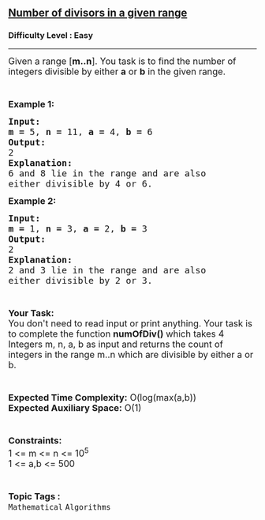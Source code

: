 <h2><a href="https://practice.geeksforgeeks.org/problems/number-of-divisors-in-a-given-range3738/1">Number of divisors in a given range</a></h2><h3>Difficulty Level : Easy</h3><hr><div class="problems_problem_content__Xm_eO"><p><span style="font-size:18px">Given a range [<strong>m..n</strong>]. You task is to find the number of integers divisible by either <strong>a</strong> or <strong>b</strong> in the given range. </span></p>

<p>&nbsp;</p>

<p><span style="font-size:18px"><strong>Example 1:</strong></span></p>

<pre><span style="font-size:18px"><strong>Input:</strong></span>
<span style="font-size:18px"><strong>m = </strong>5, <strong>n = </strong>11, <strong>a = </strong>4, <strong>b = </strong>6</span>
<span style="font-size:18px"><strong>Output:</strong></span>
<span style="font-size:18px">2</span>
<span style="font-size:18px"><strong>Explanation:</strong></span>
<span style="font-size:18px">6 and 8 lie in the range and are also
either divisible by 4 or 6.</span></pre>

<p><span style="font-size:18px"><strong>Example 2:</strong></span></p>

<pre><span style="font-size:18px"><strong>Input:</strong></span>
<span style="font-size:18px"><strong>m = </strong>1, <strong>n = </strong>3, <strong>a = </strong>2, <strong>b = </strong>3</span>
<span style="font-size:18px"><strong>Output:</strong></span>
<span style="font-size:18px">2</span>
<span style="font-size:18px"><strong>Explanation:</strong></span>
<span style="font-size:18px">2 and 3 lie in the range and are also
either divisible by 2 or 3.</span></pre>

<p>&nbsp;</p>

<p><span style="font-size:18px"><strong>Your Task:</strong><br>
You don't need to read input or print anything. Your task is to complete the function <strong>numOfDiv()</strong> which takes 4 Integers m, n, a, b as input and returns the count of integers in the range m..n which are divisible by either a or b.</span></p>

<p>&nbsp;</p>

<p><span style="font-size:18px"><strong>Expected Time Complexity:</strong> O(log(max(a,b))<br>
<strong>Expected Auxiliary Space:</strong> O(1)</span></p>

<p>&nbsp;</p>

<p><span style="font-size:18px"><strong>Constraints:</strong></span><br>
<span style="font-size:18px">1 &lt;= m &lt;= n &lt;= 10<sup>5</sup><br>
1 &lt;= a,b &lt;= 500</span></p>
</div><br><p><span style=font-size:18px><strong>Topic Tags : </strong><br><code>Mathematical</code>&nbsp;<code>Algorithms</code>&nbsp;